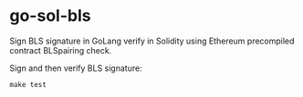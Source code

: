 # go-sol-bls

Sign BLS signature in GoLang verify in Solidity using Ethereum precompiled contract BLSpairing check.



Sign and then verify BLS signature:

```
make test

```
